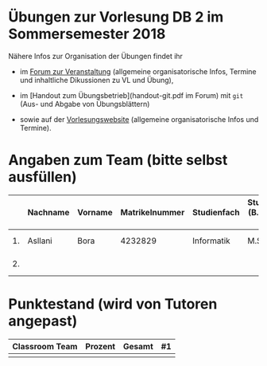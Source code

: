 # Übungen zur Vorlesung DB 2 im Sommersemester 2018

Nähere Infos zur Organisation der Übungen findet ihr

- im [Forum zur Veranstaltung](https://forum-db.informatik.uni-tuebingen.de/c/ss18-db2)
    (allgemeine organisatorische Infos, Termine und inhaltliche Dikussionen zu VL und Übung),

- im [Handout zum Übungsbetrieb](handout-git.pdf im Forum) mit `git`
    (Aus- und Abgabe von Übungsblättern)

- sowie auf der [Vorlesungswebsite](https://db.inf.uni-tuebingen.de/teaching/DB2SS2018.html)
    (allgemeine organisatorische Infos und Termine).

# Angaben zum Team (bitte selbst ausfüllen)

|   | Nachname | Vorname | Matrikelnummer | Studienfach | Studiengang (B.Sc., M.Sc, ...) | Forum Username | Studentische E-Mail       |
|---|----------|---------|----------------|-------------|--------------------------------|----------------|---------------------------|
| 1.|  Asllani |  Bora   |    4232829     |  Informatik |  M.Sc                          |  zxmlj86       | bora.asllani@student.uni-tuebingen.de |
| 2.|          |         |                |             |                                |                | @student.uni-tuebingen.de |
  
# Punktestand (wird von Tutoren angepast)

| Classroom Team | Prozent     | Gesamt | #1   |
|----------------|-------------|--------|------|
|                |             |        |      |
